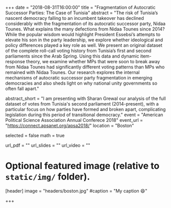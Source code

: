 +++
date = "2018-08-31T16:00:00"
title = "Fragmentation of Autocratic Successor Parties: The Case of Tunisia"
abstract = "The risk of Tunisia’s nascent democracy falling to an incumbent takeover has declined considerably with the fragmentation of its autocratic successor party, Nidaa Tounes. What explains the many defections from Nidaa Tounes since 2014? While the popular wisdom would highlight President Essebsi’s attempts to elevate his son in the party leadership, we explore whether ideological and policy differences played a key role as well. We present an original dataset of the complete roll-call voting history from Tunisia’s first and second parliaments since the Arab Spring. Using this data and dynamic item-response theory, we examine whether MPs that were soon to break away from Nidaa Tounes had significantly different voting patterns than MPs who remained with Nidaa Tounes. Our research explores the internal mechanisms of autocratic successor party fragmentation in emerging democracies and also sheds light on why national unity governments so often fall apart."

abstract_short = "I am presenting with Sharan Grewal our analysis of the full dataset of votes from Tunisia's second parliament (2014-present), with a particular focus on how parties have formed and broken apart, complicating legislation during this period of transitional democracy."
event = "American Political Science Association Annual Conferece 2018"
event_url = "https://connect.apsanet.org/apsa2018/"
location = "Boston"

selected = false
math = true

url_pdf = ""
url_slides = ""
url_video = ""

# Optional featured image (relative to `static/img/` folder).
[header]
image = "headers/boston.jpg"
#caption = "My caption :smile:"

+++


